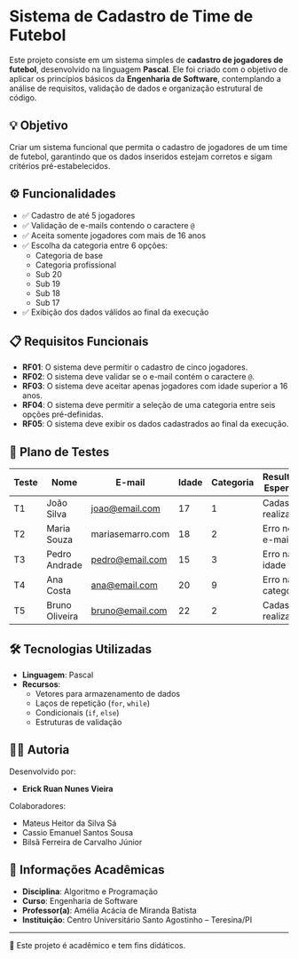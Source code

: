 # Sistema de Cadastro de Time de Futebol

Este projeto consiste em um sistema simples de **cadastro de jogadores de futebol**, desenvolvido na linguagem **Pascal**. Ele foi criado com o objetivo de aplicar os princípios básicos da **Engenharia de Software**, contemplando a análise de requisitos, validação de dados e organização estrutural de código.

## 💡 Objetivo

Criar um sistema funcional que permita o cadastro de jogadores de um time de futebol, garantindo que os dados inseridos estejam corretos e sigam critérios pré-estabelecidos.

## ⚙️ Funcionalidades

- ✅ Cadastro de até 5 jogadores
- ✅ Validação de e-mails contendo o caractere `@`
- ✅ Aceita somente jogadores com mais de 16 anos
- ✅ Escolha da categoria entre 6 opções:
  - Categoria de base
  - Categoria profissional
  - Sub 20
  - Sub 19
  - Sub 18
  - Sub 17
- ✅ Exibição dos dados válidos ao final da execução

## 📋 Requisitos Funcionais

- **RF01**: O sistema deve permitir o cadastro de cinco jogadores.  
- **RF02**: O sistema deve validar se o e-mail contém o caractere `@`.  
- **RF03**: O sistema deve aceitar apenas jogadores com idade superior a 16 anos.  
- **RF04**: O sistema deve permitir a seleção de uma categoria entre seis opções pré-definidas.  
- **RF05**: O sistema deve exibir os dados cadastrados ao final da execução.

## 🧪 Plano de Testes

| Teste | Nome           | E-mail            | Idade | Categoria | Resultado Esperado               |
|-------|----------------|-------------------|-------|-----------|----------------------------------|
| T1    | João Silva     | joao@email.com    | 17    | 1         | Cadastro realizado               |
| T2    | Maria Souza    | mariasemarro.com  | 18    | 2         | Erro no e-mail                   |
| T3    | Pedro Andrade  | pedro@email.com   | 15    | 3         | Erro na idade                    |
| T4    | Ana Costa      | ana@email.com     | 20    | 9         | Erro na categoria                |
| T5    | Bruno Oliveira | bruno@email.com   | 22    | 2         | Cadastro realizado               |

## 🛠️ Tecnologias Utilizadas

- **Linguagem**: Pascal  
- **Recursos**:
  - Vetores para armazenamento de dados
  - Laços de repetição (`for`, `while`)
  - Condicionais (`if`, `else`)
  - Estruturas de validação

## 🧑‍💻 Autoria

Desenvolvido por:

- **Erick Ruan Nunes Vieira**

Colaboradores:

- Mateus Heitor da Silva Sá  
- Cassio Emanuel Santos Sousa  
- Bilsã Ferreira de Carvalho Júnior

## 🏫 Informações Acadêmicas

- **Disciplina**: Algoritmo e Programação  
- **Curso**: Engenharia de Software  
- **Professor(a)**: Amélia Acácia de Miranda Batista  
- **Instituição**: Centro Universitário Santo Agostinho – Teresina/PI

---

📁 Este projeto é acadêmico e tem fins didáticos.

